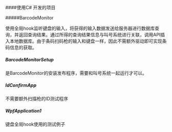 ####使用C# 开发的项目

#####BarcodeMonitor

使用全局hook监听键盘的输入，将获得的输入数据发送给服务器进行数据库查询，并返回查询结果。通过所得的查询结果信息与叫号系统进行关联，调用API插入本地数据库。由于条码扫码枪的输入和键盘一样，因此不需额外驱动即可实现条码信息的获取。

##### BarcodeMonitorSetup

是BarcodeMonitor的安装发布程序，需要和叫号系统一起运行才可以。


##### IdConfirmApp

不需要额外扫描枪的ID测试程序

##### WpfApplication1

键盘全局hook使用的测试例子